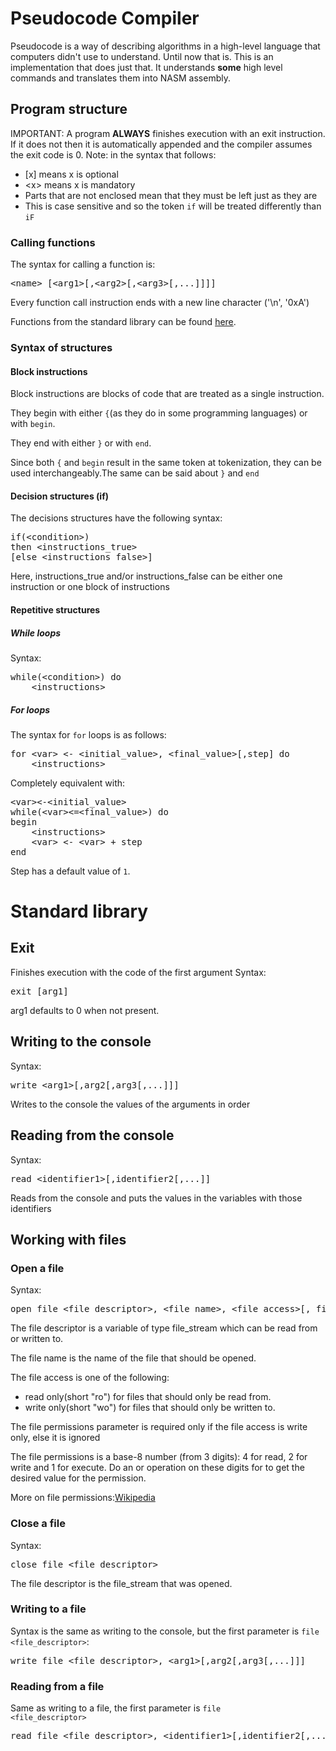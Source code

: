 # Pseudocode Compiler



Pseudocode is a way of describing algorithms in a high-level language that
computers didn't use to understand. Until now that is. This is an implementation
that does just that. It understands **some** high level commands and 
translates them into NASM assembly.

## Program structure
IMPORTANT: A program **ALWAYS** finishes execution with an exit instruction.
If it does not then it is automatically appended and the compiler assumes the exit code is 0.
Note: in the syntax that follows:
- \[x] means x is optional
- &lt;x> means x is mandatory
- Parts that are not enclosed mean that they must be left just as they are
- This is case sensitive and so the token <code>if</code> will be treated differently than <code>iF</code>
### Calling functions
The syntax for calling a function is:
<pre>&lt;name> [&lt;arg1>[,&lt;arg2>[,&lt;arg3>[,...]]]]</pre>
Every function call instruction ends with a new line character ('\n', '0xA')

Functions from the standard library can be found
[here](#standard-library).

### Syntax of structures
#### Block instructions
Block instructions are blocks of code that are treated as a single instruction.

They begin with either <code>{</code>(as they do in some programming languages) or with <code>begin</code>.

They end with either <code>}</code> or with <code>end</code>.

Since both <code>{</code> and <code>begin</code> result in the same token at tokenization, they can be used interchangeably.The same can be said about <code>}</code> and <code>end</code>

#### Decision structures (if)
The decisions structures have the following syntax:
<pre>if(&lt;condition>)
then &lt;instructions_true>
[else &lt;instructions_false>]
</pre>
Here, instructions_true and/or instructions_false can be either one instruction or one block of instructions

#### Repetitive structures
##### While loops
Syntax:
<pre>while(&lt;condition>) do
    &lt;instructions>
</pre>

##### For loops
The syntax for <code>for</code> loops is as follows:
<pre>for &lt;var> &lt;- &lt;initial_value>, &lt;final_value>[,step] do
    &lt;instructions>
</pre>
Completely equivalent with:
<pre>&lt;var>&lt;-&lt;initial_value>
while(&lt;var>&lt;=&lt;final_value>) do
begin
    &lt;instructions>
    &lt;var> &lt;- &lt;var> + step
end
</pre>

Step has a default value of <code>1</code>.

# Standard library

## Exit
Finishes execution with the code of the first argument
Syntax:
<pre>exit [arg1]</pre>
arg1 defaults to 0 when not present.

## Writing to the console
Syntax:
<pre>write &lt;arg1>[,arg2[,arg3[,...]]]</pre>
Writes to the console the values of the arguments in order

## Reading from the console
Syntax:
<pre>read &lt;identifier1>[,identifier2[,...]]</pre>
Reads from the console and puts the values in the variables with those identifiers

## Working with files
### Open a file
Syntax:
<pre>open file &lt;file_descriptor>, &lt;file_name>, &lt;file_access>[, file_permissions]</pre>
The file descriptor is a variable of type file_stream which can be read from or written to.

The file name is the name of the file that should be opened.

The file access is one of the following:
- read only(short "ro") for files that should only be read from.
- write only(short "wo") for files that should only be written to.

The file permissions parameter is required only if the file access is write only, else it is ignored

The file permissions is a base-8 number (from 3 digits):
4 for read, 2 for write and 1 for execute. Do an or operation on these digits for to get the desired value for the permission.

More on file permissions:[Wikipedia](https://en.wikipedia.org/wiki/File_system_permissions)

### Close a file
Syntax:
<pre>close file &lt;file_descriptor></pre>
The file descriptor is the file_stream that was opened.

### Writing to a file
Syntax is the same as writing to the console, but the first parameter is <code>file &lt;file_descriptor></code>:
<pre>write file &lt;file_descriptor>, &lt;arg1>[,arg2[,arg3[,...]]]</pre>

### Reading from a file
Same as writing to a file, the first parameter is <code>file &lt;file_descriptor></code>
<pre>read file &lt;file_descriptor>, &lt;identifier1>[,identifier2[,...]]</pre>